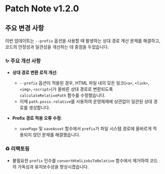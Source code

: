 # Patch Note v1.2.0

## 주요 변경 사항

이번 업데이트는 `--prefix` 옵션을 사용할 때 발생하는 상대 경로 계산 문제를 해결하고, 코드의 안정성과 일관성을 개선하는 데 중점을 두었습니다.

### ✨ 주요 개선 사항

- **상대 경로 변환 로직 개선**:
  - `--prefix` 옵션이 적용된 경우, HTML 파일 내의 모든 링크(`<a>`, `<link>`, `<img>`, `<script>`)가 올바른 상대 경로로 변환되도록 `calculateRelativePath` 함수를 수정했습니다.
  - 이제 `path.posix.relative`를 사용하여 운영체제에 상관없이 일관된 상대 경로를 생성합니다.
  
- **Prefix 경로 적용 오류 수정**:
  - `savePage` 및 `saveAsset` 함수에서 `prefix`가 파일 시스템 경로에 올바르게 적용되지 않던 문제를 해결했습니다.

### ♻️ 리팩토링

- 불필요한 `prefix` 인수를 `convertHtmlLinksToRelative` 함수에서 제거하여 코드의 가독성과 유지보수성을 향상시켰습니다. 
